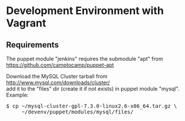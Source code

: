 Development Environment with Vagrant
====================================

Requirements
------------
The puppet module "jenkins" requires the submodule "apt" from 
https://github.com/camptocamp/puppet-apt

Download the MySQL Cluster tarball from http://www.mysql.com/downloads/cluster/  
add it to the "files" dir (create it if not exists) in puppet module "mysql".  
Example:
<pre>
$ cp ~/mysql-cluster-gpl-7.3.0-linux2.6-x86_64.tar.gz \
     ~/devenv/puppet/modules/mysql/files/</pre>
